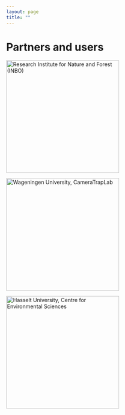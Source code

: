 ```yaml
---
layout: page
title: ""
---
```


# Partners and users 

<a href="http://www.inbo.be/en"><img src="https://www.inbo.be/sites/all/themes/bootstrap_inbo/img/inbo/logo_nl.png" class="align-left" alt="Research Institute for Nature and Forest (INBO)" width="300"></a><br/>

<a href="http://cameratraplab.org/"><img src="https://www.wur.nl/upload/58340fb4-e33a-4d0b-af17-8d596fa93663_WUR_RGB_standard.png" class="align-left" alt="Wageningen University, CameraTrapLab" width="300"></a><br/>

<a href="https://www.uhasselt.be/CMK-en"><img src="https://www.uhasselt.be/images/logos/instituten/2017/CMK-groen-blok-eng.png" class="align-left" alt="Hasselt University, Centre for Environmental Sciences" width="300"></a><br/>

